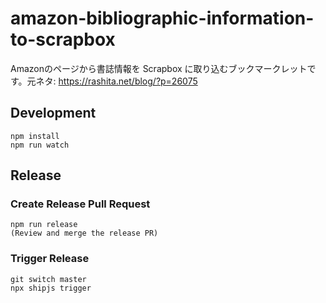 # amazon-bibliographic-information-to-scrapbox
Amazonのページから書誌情報を Scrapbox に取り込むブックマークレットです。元ネタ: https://rashita.net/blog/?p=26075

## Development

```
npm install
npm run watch
```

## Release

### Create Release Pull Request

```
npm run release
(Review and merge the release PR)
```

### Trigger Release

```
git switch master
npx shipjs trigger
```
